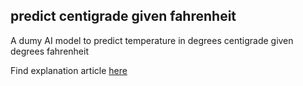 ## predict centigrade given fahrenheit
A dumy AI model to predict temperature in degrees centigrade given degrees fahrenheit

Find explanation article [here](https://simonandro.github.io/2022-01-09-an-ai-model-that-predicts-centigrade-given-fahrenheit/)